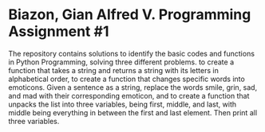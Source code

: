 # Biazon, Gian Alfred V. Programming Assignment #1
The repository contains solutions to identify the basic codes and functions in Python Programming, solving three different problems.
to create a function that takes a string and returns a string with its letters in alphabetical order,
to create a function that changes specific words into emoticons. Given a sentence as a string, replace the words smile, grin, sad, and mad with their corresponding emoticon, and
to create a function that unpacks the list into three variables, being first, middle, and last, with middle being everything in between the first and last element. Then print all three variables.
